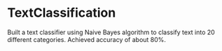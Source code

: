 # TextClassification
Built a text classifier using Naive Bayes algorithm to classify text into 20 different categories. Achieved accuracy of about 80%.
